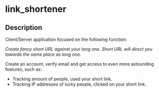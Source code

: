 # link_shortener
## Description
Client/Server application focused on the following function:

*Create fancy short URL against your long one. Short URL will direct you towards the same place as long one.*

Create an account, verify email and get access to even more astounding features, such as:
+ Tracking amount of people, used your short link.
+ Tracking IP addresses of lucky people, clicked on your short link.
